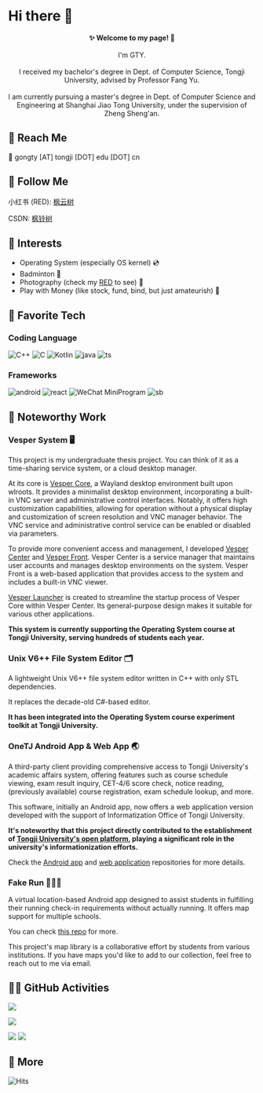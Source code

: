 # Hi there 👋

<p align="center">
    <b>✨ Welcome to my page! 🥳</b>
    <br><br>
    <text>
    	I'm GTY.<br/><br/>
    	I received my bachelor's degree in Dept. of Computer Science, Tongji University, advised by Professor Fang Yu.<br/><br/>
        I am currently pursuing a master's degree in Dept. of Computer Science and Engineering at Shanghai Jiao Tong University, under the supervision of Zheng Sheng'an.
    </text>
</p>

## 🐼 Reach Me

📧 gongty \[AT\] tongji \[DOT\] edu \[DOT\] cn

## 🥰 Follow Me

小红书 (RED): [枫云树](https://www.xiaohongshu.com/user/profile/6090acbc0000000001004fc7)

CSDN: [枫铃树](https://blog.csdn.net/m0_62405272)

## 🤪 Interests

* Operating System (especially OS kernel) 💿
* Badminton 🏸
* Photography (check my [RED](https://www.xiaohongshu.com/user/profile/6090acbc0000000001004fc7) to see) 📱
* Play with Money (like stock, fund, bind, but just amateurish) 💸

## 🐣 Favorite Tech

### Coding Language

![C++](https://img.shields.io/badge/c++-black?style=for-the-badge&logo=C%2B%2B)
![C](https://img.shields.io/badge/c-black?style=for-the-badge&logo=c)
![Kotlin](https://img.shields.io/badge/kotlin-black?style=for-the-badge&logo=kotlin)
![java](https://img.shields.io/badge/java-black?style=for-the-badge&logo=OpenJDK)
![ts](https://img.shields.io/badge/typescript-black?style=for-the-badge&logo=typescript)

### Frameworks

![android](https://img.shields.io/badge/android-black?style=for-the-badge&logo=android)
![react](https://img.shields.io/badge/react-black?style=for-the-badge&logo=react)
![WeChat MiniProgram](https://img.shields.io/badge/WeChat_Mini_App-black?style=for-the-badge&logo=wechat)
![sb](https://img.shields.io/badge/spring_boot-black?style=for-the-badge&logo=springboot)

## 🥹 Noteworthy Work

### Vesper System 🖥️

This project is my undergraduate thesis project. You can think of it as a time-sharing service system, or a cloud desktop manager.

At its core is [Vesper Core](https://github.com/FlowerBlackG/vesper), a Wayland desktop environment built upon wlroots. It provides a minimalist desktop environment, incorporating a built-in VNC server and administrative control interfaces. Notably, it offers high customization capabilities, allowing for operation without a physical display and customization of screen resolution and VNC manager behavior. The VNC service and administrative control service can be enabled or disabled via parameters.

To provide more convenient access and management, I developed [Vesper Center](https://github.com/FlowerBlackG/vesper-center) and [Vesper Front](https://github.com/FlowerBlackG/vesper-front). Vesper Center is a service manager that maintains user accounts and manages desktop environments on the system. Vesper Front is a web-based application that provides access to the system and includes a built-in VNC viewer.

[Vesper Launcher](https://github.com/FlowerBlackG/vesper-launcher) is created to streamline the startup process of Vesper Core within Vesper Center. Its general-purpose design makes it suitable for various other applications.

**This system is currently supporting the Operating System course at Tongji University, serving hundreds of students each year.**

### Unix V6++ File System Editor 🗂️

A lightweight Unix V6++ file system editor written in C++ with only STL dependencies.

It replaces the decade-old C#-based editor.

**It has been integrated into the Operating System course experiment toolkit at Tongji University.**

### OneTJ Android App & Web App 🌏

A third-party client providing comprehensive access to Tongji University's academic affairs system, offering features such as course schedule viewing, exam result inquiry, CET-4/6 score check, notice reading, (previously available) course registration, exam schedule lookup, and more.

This software, initially an Android app, now offers a web application version developed with the support of Informatization Office of Tongji University.

**It's noteworthy that this project directly contributed to the establishment of [Tongji University's open platform](https://api.tongji.edu.cn), playing a significant role in the university's informationization efforts.**

Check the [Android app](https://github.com/FlowerBlackG/OneTJ) and [web application](https://github.com/FlowerBlackG/onetj-webapp) repositories for more details.

### Fake Run 🏃‍♀️‍➡️

A virtual location-based Android app designed to assist students in fulfilling their running check-in requirements without actually running. It offers map support for multiple schools.

You can check [this repo](https://github.com/FlowerBlackG/FakeRun) for more.

This project's map library is a collaborative effort by students from various institutions. If you have maps you'd like to add to our collection, feel free to reach out to me via email.

## 👨‍💻 GitHub Activities

![](https://github-profile-summary-cards.vercel.app/api/cards/profile-details?username=FlowerBlackG&theme=material_palenight)

![](https://github-readme-stats.vercel.app/api?username=FlowerBlackG&show_icons=true&theme=material-palenight)

![](https://github-profile-summary-cards.vercel.app/api/cards/repos-per-language?username=FlowerBlackG&theme=material_palenight)
![](https://github-profile-summary-cards.vercel.app/api/cards/productive-time?username=FlowerBlackG&theme=material_palenight&utcOffset=8)

## 🧐 More

![Hits](https://hits.seeyoufarm.com/api/count/incr/badge.svg?url=https%3A%2F%2Fgithub.com%2FFlowerBlackG&count_bg=%2379C83D&title_bg=%23555555&icon=codeigniter.svg&icon_color=%23E7E7E7&title=views&edge_flat=false)

